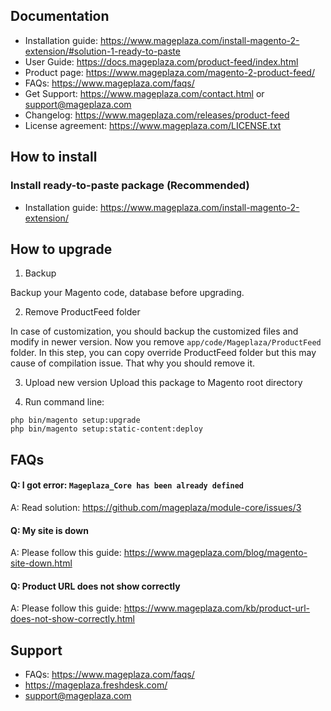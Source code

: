 ## Documentation

- Installation guide: https://www.mageplaza.com/install-magento-2-extension/#solution-1-ready-to-paste
- User Guide: https://docs.mageplaza.com/product-feed/index.html
- Product page: https://www.mageplaza.com/magento-2-product-feed/
- FAQs: https://www.mageplaza.com/faqs/
- Get Support: https://www.mageplaza.com/contact.html or support@mageplaza.com
- Changelog: https://www.mageplaza.com/releases/product-feed
- License agreement: https://www.mageplaza.com/LICENSE.txt

## How to install

### Install ready-to-paste package (Recommended)

- Installation guide: https://www.mageplaza.com/install-magento-2-extension/

## How to upgrade

1. Backup

Backup your Magento code, database before upgrading.

2. Remove ProductFeed folder 

In case of customization, you should backup the customized files and modify in newer version. 
Now you remove `app/code/Mageplaza/ProductFeed` folder. In this step, you can copy override ProductFeed folder but this may cause of compilation issue. That why you should remove it.

3. Upload new version
Upload this package to Magento root directory

4. Run command line:

```
php bin/magento setup:upgrade
php bin/magento setup:static-content:deploy
```


## FAQs


#### Q: I got error: `Mageplaza_Core has been already defined`
A: Read solution: https://github.com/mageplaza/module-core/issues/3


#### Q: My site is down
A: Please follow this guide: https://www.mageplaza.com/blog/magento-site-down.html


#### Q: Product URL does not show correctly
A: Please follow this guide: https://www.mageplaza.com/kb/product-url-does-not-show-correctly.html


## Support

- FAQs: https://www.mageplaza.com/faqs/
- https://mageplaza.freshdesk.com/
- support@mageplaza.com

